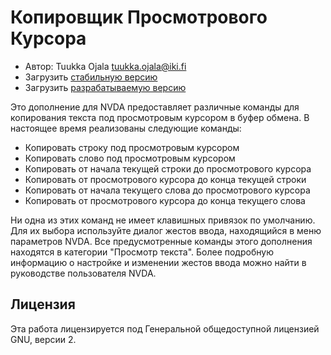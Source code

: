 # Копировщик Просмотрового Курсора

* Автор: Tuukka Ojala <tuukka.ojala@iki.fi>
* Загрузить [стабильную версию][1]
* Загрузить [разрабатываемую версию][2]

Это дополнение для NVDA предоставляет различные команды для копирования текста под просмотровым курсором в буфер обмена. В настоящее время реализованы следующие команды:

* Копировать строку под просмотровым курсором
* Копировать слово под просмотровым курсором
* Копировать от начала текущей строки до просмотрового курсора
* Копировать от просмотрового курсора до конца текущей строки
* Копировать от начала текущего слова до просмотрового курсора
* Копировать от просмотрового курсора до конца текущего слова

Ни одна из этих команд не имеет клавишных привязок по умолчанию. Для их выбора используйте диалог жестов ввода, находящийся в меню параметров NVDA. Все предусмотренные команды этого дополнения находятся в категории "Просмотр текста". Более подробную информацию о настройке и изменении жестов ввода можно найти в руководстве пользователя NVDA.

## Лицензия

Эта работа лицензируется под Генеральной общедоступной лицензией GNU, версии 2.

[1]: https://addons.nvda-project.org/files/get.php?file=rccp
[2]: https://addons.nvda-project.org/files/get.php?file=rccp-dev
